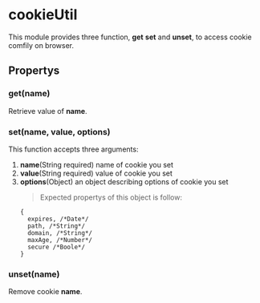 # cookieUtil
This module provides three function, **get** **set** and **unset**, to access cookie comfily on browser.
## Propertys
### get(name)
Retrieve value of **name**.
### set(name, value, options)
This function accepts three arguments:
1. **name**(String required) name of cookie you set
2. **value**(String required) value of cookie you set
3. **options**(Object) an object describing options of cookie you set
   >Expected propertys of this object is follow:
   ```
   {
     expires, /*Date*/
     path, /*String*/
     domain, /*String*/
     maxAge, /*Number*/
     secure /*Boole*/
   }
   ```
### unset(name)
Remove cookie **name**.
